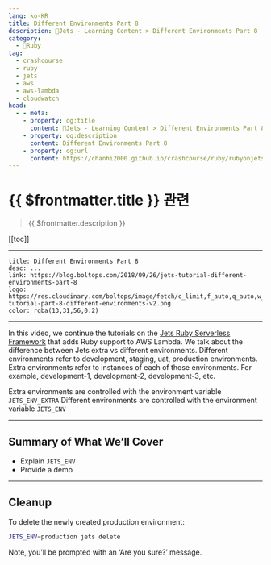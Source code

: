 ```yaml
---
lang: ko-KR
title: Different Environments Part 8
description: 🔻Jets - Learning Content > Different Environments Part 8
category:
  - 🔻Ruby
tag:
  - crashcourse
  - ruby
  - jets
  - aws
  - aws-lambda
  - cloudwatch
head:
  - - meta:
    - property: og:title
      content: 🔻Jets - Learning Content > Different Environments Part 8
    - property: og:description
      content: Different Environments Part 8
    - property: og:url
      content: https://chanhi2000.github.io/crashcourse/ruby/rubyonjets-learning-content/20180926-jets-tutorial-different-environments-part-8.html
---
```


# {{ $frontmatter.title }} 관련

> {{ $frontmatter.description }}

[[toc]]

---

```component VPCard
title: Different Environments Part 8
desc: ...
link: https://blog.boltops.com/2018/09/26/jets-tutorial-different-environments-part-8
logo: https://res.cloudinary.com/boltops/image/fetch/c_limit,f_auto,q_auto,w_780/https://blog.boltops.com/img/posts/2018/09/jets-tutorial-part-8-different-environments-v2.png
color: rgba(13,31,56,0.2)
```

---

<VidStack src="youtube/-fiSQ2nBSxw" />

In this video, we continue the tutorials on the [Jets Ruby Serverless Framework](http://rubyonjets.com/) that adds Ruby support to AWS Lambda. We talk about the difference between Jets extra vs different environments. Different environments refer to development, staging, uat, production environments. Extra environments refer to instances of each of those environments. For example, development-1, development-2, development-3, etc.

Extra environments are controlled with the environment variable `JETS_ENV_EXTRA`
Different environments are controlled with the environment variable `JETS_ENV`

---

## Summary of What We’ll Cover

- Explain `JETS_ENV`
- Provide a demo

---

## Cleanup

To delete the newly created production environment:

```sh
JETS_ENV=production jets delete
```

Note, you’ll be prompted with an ‘Are you sure?’ message.

